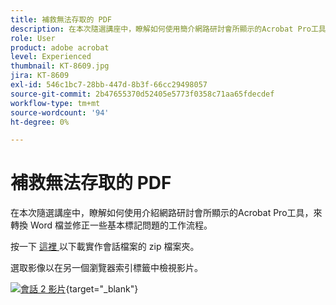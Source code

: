 ```yaml
---
title: 補救無法存取的 PDF
description: 在本次隨選講座中，瞭解如何使用簡介網路研討會所顯示的Acrobat Pro工具，來轉換 Word 檔並修正一些基本標記問題
role: User
product: adobe acrobat
level: Experienced
thumbnail: KT-8609.jpg
jira: KT-8609
exl-id: 546c1bc7-28bb-447d-8b3f-66cc29498057
source-git-commit: 2b47655370d52405e5773f0358c71aa65fdecdef
workflow-type: tm+mt
source-wordcount: '94'
ht-degree: 0%

---
```


# 補救無法存取的 PDF

在本次隨選講座中，瞭解如何使用介紹網路研討會所顯示的Acrobat Pro工具，來轉換 Word 檔並修正一些基本標記問題的工作流程。

按一下 [ 這裡 ](../assets/accessibilitysession2.zip) 以下載實作會話檔案的 zip 檔案夾。

選取影像以在另一個瀏覽器索引標籤中檢視影片。

[![會話 2 影片](../assets/Accessibilitysession2_YT.png)](https://youtu.be/eT2IFNszNuk){target="_blank"}
